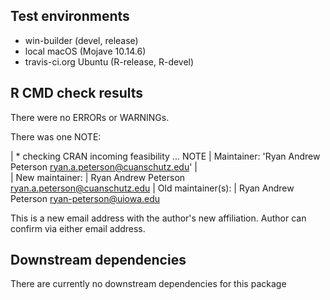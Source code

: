 ## Test environments 
- win-builder (devel, release)
- local macOS (Mojave 10.14.6)
- travis-ci.org Ubuntu (R-release, R-devel)

## R CMD check results
There were no ERRORs or WARNINGs.

There was one NOTE: 

| * checking CRAN incoming feasibility ... NOTE
|  Maintainer: 'Ryan Andrew Peterson <ryan.a.peterson@cuanschutz.edu>'
|  
|  New maintainer:
|    Ryan Andrew Peterson <ryan.a.peterson@cuanschutz.edu>
|  Old maintainer(s):
|  Ryan Andrew Peterson <ryan-peterson@uiowa.edu>

This is a new email address with the author's new affiliation. 
Author can confirm via either email address.

## Downstream dependencies
There are currently no downstream dependencies for this package